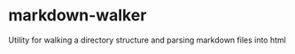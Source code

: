 markdown-walker
===============

Utility for walking a directory structure and parsing markdown files into html
